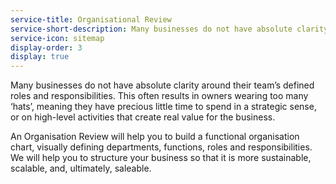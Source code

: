 ```yaml
---
service-title: Organisational Review
service-short-description: Many businesses do not have absolute clarity around their team’s defined roles and responsibilities.
service-icon: sitemap
display-order: 3
display: true
---
```

Many businesses do not have absolute clarity around their team’s defined roles and responsibilities.  This often results in owners wearing too many ‘hats’, meaning they have precious little time to spend in a strategic sense, or on high-level activities that create real value for the business.

An Organisation Review will help you to build a functional organisation chart, visually defining departments, functions, roles and responsibilities.  We will help you to structure your business so that it is more sustainable, scalable, and, ultimately, saleable.
